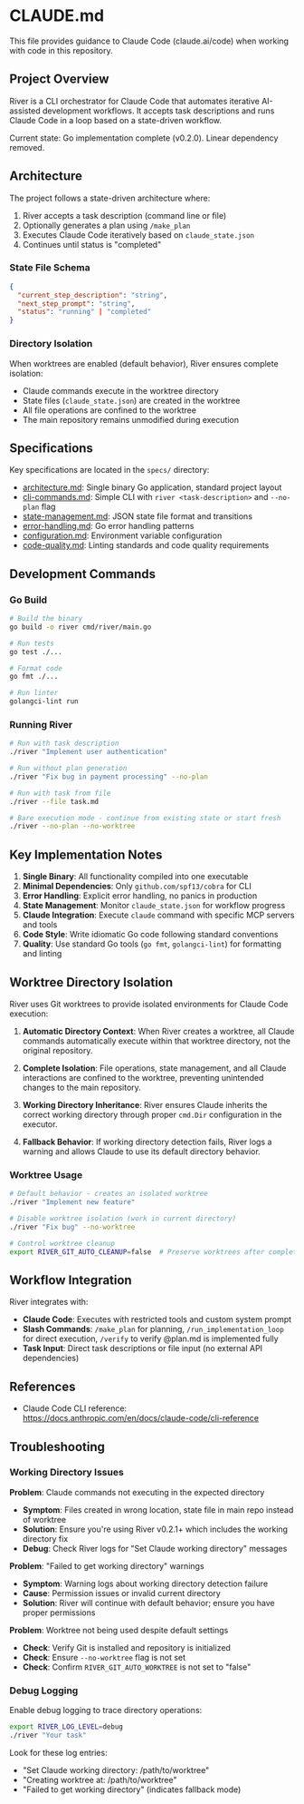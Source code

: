 # CLAUDE.md

This file provides guidance to Claude Code (claude.ai/code) when working with code in this repository.

## Project Overview

River is a CLI orchestrator for Claude Code that automates iterative AI-assisted development workflows. It accepts task descriptions and runs Claude Code in a loop based on a state-driven workflow.

Current state: Go implementation complete (v0.2.0). Linear dependency removed.

## Architecture

The project follows a state-driven architecture where:
1. River accepts a task description (command line or file)
2. Optionally generates a plan using `/make_plan`
3. Executes Claude Code iteratively based on `claude_state.json`
4. Continues until status is "completed"

### State File Schema
```json
{
  "current_step_description": "string",
  "next_step_prompt": "string", 
  "status": "running" | "completed"
}
```

### Directory Isolation

When worktrees are enabled (default behavior), River ensures complete isolation:
- Claude commands execute in the worktree directory
- State files (`claude_state.json`) are created in the worktree
- All file operations are confined to the worktree
- The main repository remains unmodified during execution

## Specifications

Key specifications are located in the `specs/` directory:
- [architecture.md](specs/architecture.md): Single binary Go application, standard project layout
- [cli-commands.md](specs/cli-commands.md): Simple CLI with `river <task-description>` and `--no-plan` flag
- [state-management.md](specs/state-management.md): JSON state file format and transitions
- [error-handling.md](specs/error-handling.md): Go error handling patterns
- [configuration.md](specs/configuration.md): Environment variable configuration
- [code-quality.md](specs/code-quality.md): Linting standards and code quality requirements

## Development Commands

### Go Build
```bash
# Build the binary
go build -o river cmd/river/main.go

# Run tests
go test ./...

# Format code
go fmt ./...

# Run linter
golangci-lint run
```

### Running River
```bash
# Run with task description
./river "Implement user authentication"

# Run without plan generation
./river "Fix bug in payment processing" --no-plan

# Run with task from file
./river --file task.md

# Bare execution mode - continue from existing state or start fresh
./river --no-plan --no-worktree
```

## Key Implementation Notes

1. **Single Binary**: All functionality compiled into one executable
2. **Minimal Dependencies**: Only `github.com/spf13/cobra` for CLI
3. **Error Handling**: Explicit error handling, no panics in production
4. **State Management**: Monitor `claude_state.json` for workflow progress
5. **Claude Integration**: Execute `claude` command with specific MCP servers and tools
6. **Code Style**: Write idiomatic Go code following standard conventions
7. **Quality**: Use standard Go tools (`go fmt`, `golangci-lint`) for formatting and linting

## Worktree Directory Isolation

River uses Git worktrees to provide isolated environments for Claude Code execution:

1. **Automatic Directory Context**: When River creates a worktree, all Claude commands automatically execute within that worktree directory, not the original repository.

2. **Complete Isolation**: File operations, state management, and all Claude interactions are confined to the worktree, preventing unintended changes to the main repository.

3. **Working Directory Inheritance**: River ensures Claude inherits the correct working directory through proper `cmd.Dir` configuration in the executor.

4. **Fallback Behavior**: If working directory detection fails, River logs a warning and allows Claude to use its default directory behavior.

### Worktree Usage
```bash
# Default behavior - creates an isolated worktree
./river "Implement new feature"

# Disable worktree isolation (work in current directory)
./river "Fix bug" --no-worktree

# Control worktree cleanup
export RIVER_GIT_AUTO_CLEANUP=false  # Preserve worktrees after completion
```

## Workflow Integration

River integrates with:
- **Claude Code**: Executes with restricted tools and custom system prompt
- **Slash Commands**: `/make_plan` for planning, `/run_implementation_loop` for direct execution, `/verify` to verify @plan.md is implemented fully
- **Task Input**: Direct task descriptions or file input (no external API dependencies)

## References

- Claude Code CLI reference: https://docs.anthropic.com/en/docs/claude-code/cli-reference

## Troubleshooting

### Working Directory Issues

**Problem**: Claude commands not executing in the expected directory
- **Symptom**: Files created in wrong location, state file in main repo instead of worktree
- **Solution**: Ensure you're using River v0.2.1+ which includes the working directory fix
- **Debug**: Check River logs for "Set Claude working directory" messages

**Problem**: "Failed to get working directory" warnings
- **Symptom**: Warning logs about working directory detection failure
- **Cause**: Permission issues or invalid current directory
- **Solution**: River will continue with default behavior; ensure you have proper permissions

**Problem**: Worktree not being used despite default settings
- **Check**: Verify Git is installed and repository is initialized
- **Check**: Ensure `--no-worktree` flag is not set
- **Check**: Confirm `RIVER_GIT_AUTO_WORKTREE` is not set to "false"

### Debug Logging

Enable debug logging to trace directory operations:
```bash
export RIVER_LOG_LEVEL=debug
./river "Your task"
```

Look for these log entries:
- "Set Claude working directory: /path/to/worktree"
- "Creating worktree at: /path/to/worktree"
- "Failed to get working directory" (indicates fallback mode)